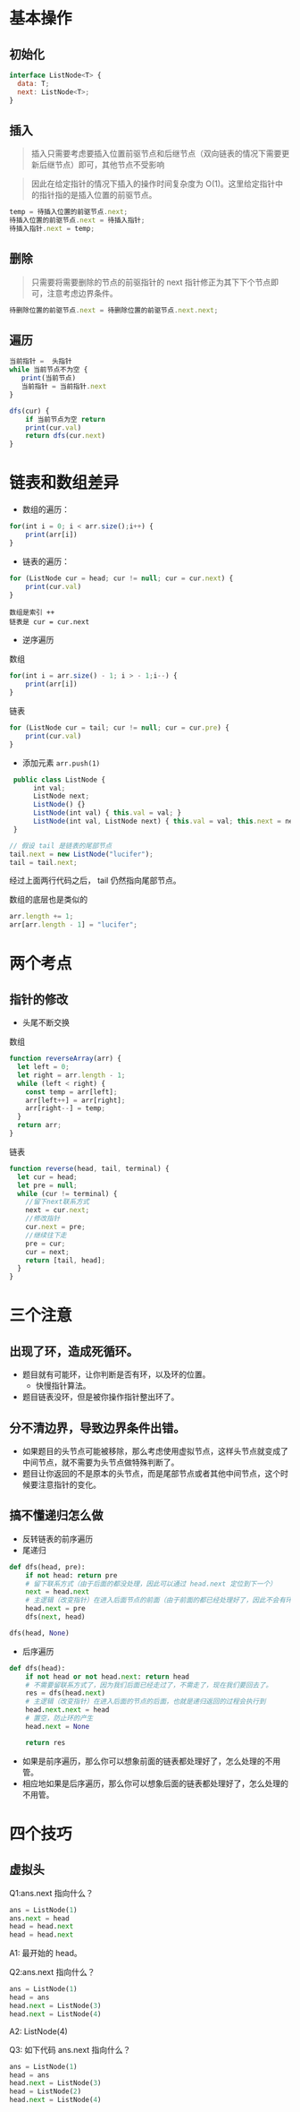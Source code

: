 # 基本操作

## 初始化

```js
interface ListNode<T> {
  data: T;
  next: ListNode<T>;
}
```

## 插入

> 插入只需要考虑要插入位置前驱节点和后继节点（双向链表的情况下需要更新后继节点）即可，其他节点不受影响

> 因此在给定指针的情况下插入的操作时间复杂度为 O(1)。这里给定指针中的指针指的是插入位置的前驱节点。

```javascript
temp = 待插入位置的前驱节点.next;
待插入位置的前驱节点.next = 待插入指针;
待插入指针.next = temp;
```

## 删除

> 只需要将需要删除的节点的前驱指针的 next 指针修正为其下下个节点即可，注意考虑边界条件。

```js
待删除位置的前驱节点.next = 待删除位置的前驱节点.next.next;
```

## 遍历

```js
当前指针 =  头指针
while 当前节点不为空 {
   print(当前节点)
   当前指针 = 当前指针.next
}
```

```javascript
dfs(cur) {
    if 当前节点为空 return
    print(cur.val)
    return dfs(cur.next)
}
```

# 链表和数组差异

- 数组的遍历：

```javascript
for(int i = 0; i < arr.size();i++) {
    print(arr[i])
}
```

- 链表的遍历：

```js
for (ListNode cur = head; cur != null; cur = cur.next) {
    print(cur.val)
}
```

    数组是索引 ++
    链表是 cur = cur.next

- 逆序遍历

数组

```javascript
for(int i = arr.size() - 1; i > - 1;i--) {
    print(arr[i])
}
```

链表

```javascript
for (ListNode cur = tail; cur != null; cur = cur.pre) {
    print(cur.val)
}
```

- 添加元素
  `arr.push(1)`

```javascript
 public class ListNode {
      int val;
      ListNode next;
      ListNode() {}
      ListNode(int val) { this.val = val; }
      ListNode(int val, ListNode next) { this.val = val; this.next = next; }
 }
```

```javascript
// 假设 tail 是链表的尾部节点
tail.next = new ListNode("lucifer");
tail = tail.next;
```

经过上面两行代码之后， tail 仍然指向尾部节点。

数组的底层也是类似的

```javascript
arr.length += 1;
arr[arr.length - 1] = "lucifer";
```

# 两个考点

## 指针的修改

- 头尾不断交换

数组

```javascript
function reverseArray(arr) {
  let left = 0;
  let right = arr.length - 1;
  while (left < right) {
    const temp = arr[left];
    arr[left++] = arr[right];
    arr[right--] = temp;
  }
  return arr;
}
```

链表

```javascript
function reverse(head, tail, terminal) {
  let cur = head;
  let pre = null;
  while (cur != terminal) {
    //留下next联系方式
    next = cur.next;
    //修改指针
    cur.next = pre;
    //继续往下走
    pre = cur;
    cur = next;
    return [tail, head];
  }
}
```

# 三个注意

## 出现了环，造成死循环。

- 题目就有可能环，让你判断是否有环，以及环的位置。
  - 快慢指针算法。
- 题目链表没环，但是被你操作指针整出环了。

## 分不清边界，导致边界条件出错。

- 如果题目的头节点可能被移除，那么考虑使用虚拟节点，这样头节点就变成了中间节点，就不需要为头节点做特殊判断了。
- 题目让你返回的不是原本的头节点，而是尾部节点或者其他中间节点，这个时候要注意指针的变化。

## 搞不懂递归怎么做

- 反转链表的前序遍历
- 尾递归

```python
def dfs(head, pre):
    if not head: return pre
    # 留下联系方式（由于后面的都没处理，因此可以通过 head.next 定位到下一个）
    next = head.next
    # 主逻辑（改变指针）在进入后面节点的前面（由于前面的都已经处理好了，因此不会有环）
    head.next = pre
    dfs(next, head)

dfs(head, None)
```

- 后序遍历

```python
def dfs(head):
    if not head or not head.next: return head
    # 不需要留联系方式了，因为我们后面已经走过了，不需走了，现在我们要回去了。
    res = dfs(head.next)
    # 主逻辑（改变指针）在进入后面的节点的后面，也就是递归返回的过程会执行到
    head.next.next = head
    # 置空，防止环的产生
    head.next = None

    return res
```

- 如果是前序遍历，那么你可以想象前面的链表都处理好了，怎么处理的不用管。
- 相应地如果是后序遍历，那么你可以想象后面的链表都处理好了，怎么处理的不用管。

# 四个技巧

## 虚拟头

Q1:ans.next 指向什么？

```python
ans = ListNode(1)
ans.next = head
head = head.next
head = head.next
```

A1: 最开始的 head。

Q2:ans.next 指向什么？

```python
ans = ListNode(1)
head = ans
head.next = ListNode(3)
head.next = ListNode(4)
```

A2: ListNode(4)

Q3: 如下代码 ans.next 指向什么？

```python
ans = ListNode(1)
head = ans
head.next = ListNode(3)
head = ListNode(2)
head.next = ListNode(4)
```
